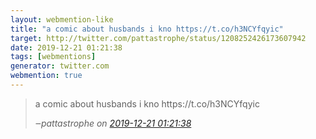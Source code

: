 ```yaml
---
layout: webmention-like
title: "a comic about husbands i kno https://t.co/h3NCYfqyic"
target: http://twitter.com/pattastrophe/status/1208252426173607942
date: 2019-12-21 01:21:38
tags: [webmentions]
generator: twitter.com
webmention: true
---
```




<blockquote class="external-citation">
  <p>
    a comic about husbands i kno https://t.co/h3NCYfqyic
  </p>
  <cite>‒<span class="p-author p-name">pattastrophe</span>
    on
    <a href="http://twitter.com/pattastrophe/status/1208252426173607942" rel="external nofollow" target="_blank">2019-12-21 01:21:38</a>
  </cite>
</blockquote>



